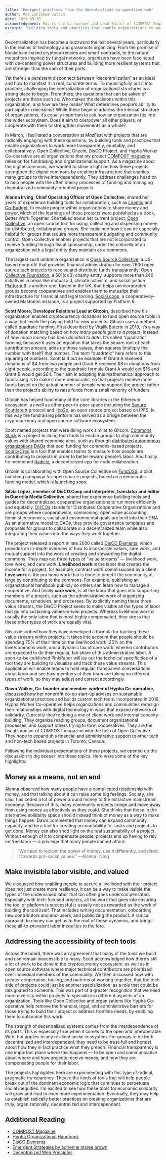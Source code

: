 ```yaml
---
title: 'Emergent practices from the decentralized co-operative web'
author: Mai Ishikawa Sutton
date: 2021-09-30
acknowledgement: Mai is the Co-founder and Lead Editor of [COMPOST Magazine](https://compost.digital). This is a  guest post that was originally published on the [Open Collective Blog](https://blog.opencollective.com/emergent-practices-from-the-decentralized-co-operative-web/) on May 27, 2021.
excerpt: 'Building tools and practices that enable organizations to work more transparently, equitably, and collaboratively.'
---
```


Decentralization has become a buzzword the last several years, particularly in the realms of technology and grassroots organizing. From the promise of blockchain-based cryptocurrencies and smart contracts, to the natural metaphors inspired by fungal networks, organizers have been fascinated with de-centering power structures and building more resilient systems that are stronger than the sum of their parts.

Yet there’s a persistent disconnect between “decentralization” as an ideal and how to manifest it in real, concrete terms. To meaningfully put it into practice, challenging the centralization of organizational structures is a strong place to begin. From there, the questions that can be asked of projects are those such as: Who makes the decisions within this organization, and how are they made? What determines people’s ability to participate in decisions? While these begin to address the internal structure of organizations, it’s equally important to ask how an organization fits into the wider ecosystem. Does it aim to overpower all other players, or cooperate with them to strengthen movements as a whole?

In March, I facilitated a conversation at MozFest with projects that are radically engaging with these questions, by building tools and practices that enable organizations to work more transparently, equitably, and collaboratively. Open Collective, Gitcoin, DisCO Project, and Hypha Worker Co-operative are all organizations that my project [COMPOST magazine][compost-mag] relies on for fundraising and organizational support. As a magazine about the digital commons, we wanted to shine a light on how these projects strengthen the digital commons by creating infrastructure that enables many groups to thrive interdependently. They address challenges head on to help people with the often messy processes of funding and managing decentralized community-oriented projects.

**Alanna Irving, Chief Operating Officer of Open Collective**, shared her years of experience building tools for collaboration, such as [Loomio][loomio] and [Co-Budget][co-budget], to enable people within organizations to share money and power. Much of the learnings of these projects were published as a book, Better Work Together. She talked about her current project, [Open Collective][open-collective], an open source tool for using, collecting and dispensing money for distributed, collaborative groups. She explained how it can be especially helpful for groups that require more transparent budgeting and community control. Open Collective enables projects that are not incorporated to receive funding through fiscal sponsorship, under the umbrella of an organization with a legal entity they maintain as a commons.

The largest such umbrella organization is [Open Source Collective][open-source-collective], a US-based nonprofit that provides financial administration for over 2600 open source tech projects to receive and distribute funds transparently. [Open Collective Foundation][open-collective-foundation], a 501(c)(3) charity entity, supports more than 240 initiatives in areas like mutual aid, climate activism, and social justice. [Platform 6][platform-6] is another one, based in the UK, that helps unincorporated groups become cooperatives and enables them to mutualize their infrastructure for financial and legal tooling. [Social.coop][social-coop], a cooperatively-owned Mastodon instance, is a project supported by Platform 6.

**Scott Moore, Developer Relations Lead at Gitcoin**, described how his organization enables cryptocurrency donations to fund open source tools in a way that levels the playing field for new projects. Gitcoin uses a method called quadratic funding. First described by [Vitalik Buterin in 2019][quadratic-funding], it’s a way of donation matching based on _how many people give to a project_, instead of _how much money has been donated to date_. It’s called “quadratic” funding, because it uses an  equation that takes the square root of each contribution amount, adds up those values, then squares [multiply the number with itself] that number. The term “quadratic” here refers to this squaring of numbers. Scott laid out an example: If Grant A received donations of $4 from two people and Grant B received $8 in donations from eight people, according to the quadratic formula Grant A would get $16 and Grant B would get $64. Their aim in adopting this mathematical approach to fundraising is to make it more democratic, so that projects receive more funds based on the actual number of people who support the project rather than the project’s ability to raise funds from a small minority of funders.

Gitcoin has helped fund many of the core libraries in the Ethereum ecosystem, as well as other peer-to-peer space including the [Secure Scuttlebutt][secure-scuttlebutt] protocol and [libp2p][libp2p], an open source project based on IPFS. In this way the fundraising platform has served as a bridge between the cryptocurrency and open source software ecosystem.

Scott named projects that were doing work similar to Gitcoin. [Commons Stack][commons-stack] is a project building tech tools to enable groups to align community values with shared economic aims, such as through [distributed autonomous organizations][daos] [DAOs] that pool funding for commons-based projects. [SourceCred][sourcecred] is a tool that enables teams to measure how people are contributing to projects in order to better reward people’s labor. And finally he mentioned [Radicle][radicle], a decentralized app for code collaboration.

Gitcoin is collaborating with Open Source Collective on [FundOSS][fundoss], a pilot matching campaign for open source projects, based on a democratic funding model, which is launching soon.

**Silvia López, member of DisCO.Coop and interpreter, translator and editor in Guerrilla Media Collective**, shared her experience building tools and guides for decentralized, cooperative organizations to run more efficiently and equitably. [DisCOs][disco] stands for Distributed Cooperative Organizations and are groups where cooperativism, commoning, open value accounting, feminist economics, social and environmental goals are built into their DNA. As an alternative model to DAOs, they provide governance templates and proposals for groups to collaborate in a decentralized team while also integrating their values into the ways they work together.

The project released a report in late 2020 called [DisCO Elements][disco-elements], which provides an in-depth overview of how to incorporate values, care work, and mutual support into the work of creating and stewarding the digital commons. They map out three types of “value streams” — livelihood work, love work, and care work. **Livelihood work** is the labor that creates the income for a project, for example, contract work commissioned by a client. **Love work** is the pro bono work that is done to benefit the community at large by contributing to the commons. For example, publishing an organizational handbook publicly so others can learn how to manage a cooperative. And finally **care work**, is all the labor that goes into supporting members of a project, such as the administrative work of organizing documents, schedules, and processes. By explicitly naming these three value streams, the DisCO Project seeks to make visible all the types of labor that go into sustaining values-driven projects. Whereas livelihood work is usually the only labor that is most highly compensated, they stress that these other types of work are equally vital.

Silvia described how they have developed a formula for tracking these value streams within projects. It takes into account that people should be spending 75% of their time on the livelihood work, 25% on the love/commons work, and a dynamic tax of care work, wherein contributors are expected to do their regular, fair share of this administrative labor. A soon-to-be-published PinkPaper will lay out the technical specificities of a tool they are building to visualize and track these value streams. This application will enable teams to hold regular, transparent conversations about labor and see how members of their team are taking on different types of work, so they may adjust and correct accordingly.

**Dawn Walker, Co-founder and member-worker of Hypha Co-operative**, discussed how her nonprofit co-op start-up advises on sustainable organizational practices and builds custom tech tools. Incorporated in 2019, Hypha Worker Co-operative helps organizations and communities redesign their relationships with digital technology in ways that expand networks of solidarity. Currently they’re doing a mix of client work and internal capacity-building. They organize reading groups, document organizational processes, and support others trying to form cooperatives. They are the fiscal sponsor of COMPOST magazine with the help of Open Collective. They hope to expand this financial and administrative support to other tech and non-tech based projects in Toronto, Canada.

Following the individual presentations of these projects, we opened up the discussion to dig deeper into these topics. Here were some of the key highlights:

## Money as a means, not an end
Alanna observed how many people have a complicated relationship with money, and that talking about it can raise some big feelings. Society, she said, has ceded a lot of power around money to the extractive mainstream economy. Because of this, many community projects cringe and move away from using money as effectively as they could. She thinks that those in the alternative solidarity space should instead think of money as a way to make things happen. Dawn commented that money can expand community capacity, and be a tool for creating accountability for tasks and projects to get done. Money can also shed light on the real sustainability of a project. Without enough of it to compensate people, projects end up having to rely on free labor — a privilege that many people cannot afford.

  > “We need to reclaim the power of money, use it differently, and direct it towards pro-social values.” —Alanna Irving

## Make invisible labor visible, and valued
We discussed how enabling people to secure a livelihood with their project does not just create more resiliency, it can be a way to make visible the types of the undervalued labor that too often goes undercompensated. Especially with tech-focused projects, all the work that goes into ensuring the tool or platform is successful is usually not as rewarded as the work of building the tool itself. That includes writing documentation, onboarding new contributors and end-users, and publicizing the product. A radical approach to money can get us to the root of these dynamics, and brings these all-to-prevalent labor inequities to the fore.

## Addressing the accessibility of tech tools
Across the board, there was an agreement that many of the tools we build and use remain inaccessible to many. Scott acknowledged how there’s still a lot of work to be done in the cryptocurrency ecosystem, as well as in open source software where major technical contributors are prioritized over individual members of the community. We then discussed how with greater cooperation, tooling, and patterns of working together, that the tech side of projects could just be another specialization, as a role that could be designated to someone. This was part of a greater recognition that we need more diversity within projects to specialize in different aspects of an organization. Tools like Open Collective and organizations like Hypha Co-operative help remove the financial, legal, and administrative barriers for those trying to build their project or address frontline needs, by enabling them to outsource this work.

The strength of decentralized systems comes from the interdependence of its parts. This is especially true when it comes to the open and interoperable Web, but applies to any resilient social ecosystem. For groups to be both decentralized and interdependent, they need to be trust-full and honest about how they in fact practice what they preach. Financial transparency is one important place where this happens — to be open and communicative about where and how projects receive money, and how they are compensating people for their labor.

The projects highlighted here are experimenting with this type of radical, pragmatic transparency. They’re the kinds of tools that will help people break out of the dominant economic logic that continues to perpetuate social inequities. I’m excited to see how these tools for economic solidarity will grow and lead to even more experimentation. Eventually, they may help us establish radically better practices on creating organizations that are truly, organizationally, decentralized and interdependent.

## Additional Reading
* [COMPOST Magazine][compost-mag]
* [Hypha Organizational Handbook][hypha-handbook]
* [DisCO Elements][disco-elements]
* [Emergent Strategies by adrienne maree brown][emergent-strategy]
* [Decentralized Web Principles][dweb-principles]


[compost-mag]: https://compost.digital
[loomio]: https://www.loomio.org/
[co-budget]: https://cobudget.co/
[better-work-together]: https://www.betterworktogether.co/
[open-collective]: https://opencollective.com/
[open-source-collective]: https://opencollective.com/opensource
[platform-6]: https://opencollective.com/platform6-coop
[open-collective-foundation]: https://opencollective.com/foundation
[social-coop]: https://social.coop/
[quadratic-funding]: https://vitalik.ca/general/2019/12/07/quadratic.html
[secure-scuttlebutt]: https://scuttlebutt.nz/
[libp2p]: https://libp2p.io/
[ipfs]: https://ipfs.io/
[commons-stack]: https://commonsstack.org/
[daos]: https://web.archive.org/web/20170820040347/https://wiki.p2pfoundation.net/Distributed_Autonomous_Organizations
[sourcecred]: https://sourcecred.io/
[radicle]: https://radicle.xyz/
[fundoss]: https://fundoss.org/
[disco]: https://disco.coop/
[disco-elements]: https://elements.disco.coop/
[hypha]: https://hypha.coop/
[hypha-handbook]: https://handbook.hypha.coop/
[emergent-strategy]: https://www.akpress.org/emergentstrategy.html
[dweb-principles]: https://getdweb.net/principles/
[open-collective-post]: https://blog.opencollective.com/emergent-practices-from-the-decentralized-co-operative-web/






